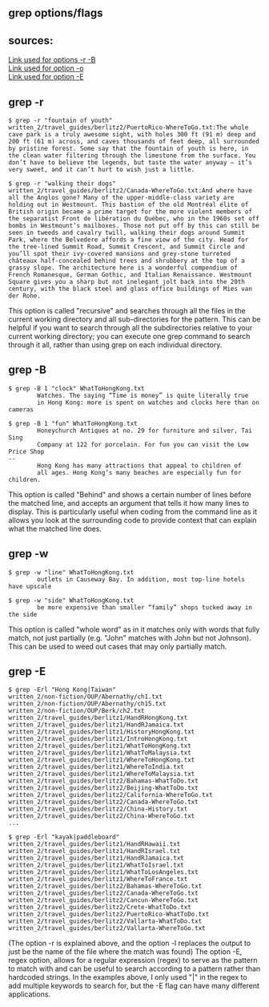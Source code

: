 ## grep options/flags   
## sources:  
[Link used for options -r -B](https://www.youtube.com/watch?v=VGgTmxXp7xQ)
<br>
[Link used for option -o](https://serverfault.com/questions/51014/dont-need-the-whole-line-just-the-match-from-regular-expression)
<br>
[Link used for option -E](https://www.cyberciti.biz/faq/grep-regular-expressions/)  
## grep -r  
```
$ grep -r "fountain of youth"
written_2/travel_guides/berlitz2/PuertoRico-WhereToGo.txt:The whole cave park is a truly awesome sight, with holes 300 ft (91 m) deep and 200 ft (61 m) across, and caves thousands of feet deep, all surrounded by pristine forest. Some say that the fountain of youth is here, in the clean water filtering through the limestone from the surface. You don’t have to believe the legends, but taste the water anyway — it’s very sweet, and it can’t hurt to wish just a little.
```
```
$ grep -r "walking their dogs"
written_2/travel_guides/berlitz2/Canada-WhereToGo.txt:And where have all the Anglos gone? Many of the upper-middle-class variety are holding out in Westmount. This bastion of the old Montréal élite of British origin became a prime target for the more violent members of the separatist Front de libération du Québec, who in the 1960s set off bombs in Westmount’s mailboxes. Those not put off by this can still be seen in tweeds and cavalry twill, walking their dogs around Summit Park, where the Belvedere affords a fine view of the city. Head for the tree-lined Summit Road, Summit Crescent, and Summit Circle and you’ll spot their ivy-covered mansions and grey-stone turreted châteaux half-concealed behind trees and shrubbery at the top of a grassy slope. The architecture here is a wonderful compendium of French Romanesque, German Gothic, and Italian Renaissance. Westmount Square gives you a sharp but not inelegant jolt back into the 20th century, with the black steel and glass office buildings of Mies van der Rohe.
```
This option is called "recursive" and searches through all the files in the current working directory and all sub-directories for the pattern. This can be helpful if you want to search through all the subdirectories relative to your current working directory; you can execute one grep command to search through it all, rather than using grep on each individual directory.

## grep -B  
```
$ grep -B 1 "clock" WhatToHongKong.txt
        Watches. The saying “Time is money” is quite literally true
        in Hong Kong: more is spent on watches and clocks here than on cameras
```  
```
$ grep -B 1 "fun" WhatToHongKong.txt
        Honeychurch Antiques at no. 29 for furniture and silver, Tai Sing
        Company at 122 for porcelain. For fun you can visit the Low Price Shop
--
        Hong Kong has many attractions that appeal to children of
        all ages. Hong Kong’s many beaches are especially fun for children.
```
This option is called "Behind" and shows a certain number of lines before the matched line, and accepts an argument that tells it how many lines to display. This is particularly useful when coding from the command line as it allows you look at the surrounding code to provide context that can explain what the matched line does.
  
## grep -w  
```
$ grep -w "line" WhatToHongKong.txt
        outlets in Causeway Bay. In addition, most top-line hotels have upscale
```
```
$ grep -w "side" WhatToHongKong.txt 
        be more expensive than smaller “family” shops tucked away in the side
```  
This option is called "whole word" as in it matches only with words that fully match, not just partially (e.g. "John" matches with John but not Johnson). This can be used to weed out cases that may only partially match. 
  
## grep -E  
```
$ grep -Erl "Hong Kong|Taiwan"
written_2/non-fiction/OUP/Abernathy/ch1.txt
written_2/non-fiction/OUP/Abernathy/ch15.txt
written_2/non-fiction/OUP/Berk/ch2.txt
written_2/travel_guides/berlitz1/HandRHongKong.txt
written_2/travel_guides/berlitz1/HandRJamaica.txt
written_2/travel_guides/berlitz1/HistoryHongKong.txt
written_2/travel_guides/berlitz1/IntroHongKong.txt
written_2/travel_guides/berlitz1/WhatToHongKong.txt
written_2/travel_guides/berlitz1/WhatToMalaysia.txt
written_2/travel_guides/berlitz1/WhereToHongKong.txt
written_2/travel_guides/berlitz1/WhereToIndia.txt
written_2/travel_guides/berlitz1/WhereToMalaysia.txt        
written_2/travel_guides/berlitz2/Bahamas-WhatToDo.txt
written_2/travel_guides/berlitz2/Beijing-WhatToDo.txt       
written_2/travel_guides/berlitz2/California-WhereToGo.txt   
written_2/travel_guides/berlitz2/Canada-WhereToGo.txt
written_2/travel_guides/berlitz2/China-History.txt
written_2/travel_guides/berlitz2/China-WhereToGo.txt
...
``` 
```
$ grep -Erl "kayak|paddleboard"
written_2/travel_guides/berlitz1/HandRHawaii.txt
written_2/travel_guides/berlitz1/HandRIsrael.txt
written_2/travel_guides/berlitz1/HandRJamaica.txt
written_2/travel_guides/berlitz1/WhatToIsrael.txt
written_2/travel_guides/berlitz1/WhatToLosAngeles.txt       
written_2/travel_guides/berlitz1/WhereToFrance.txt
written_2/travel_guides/berlitz2/Bahamas-WhereToGo.txt
written_2/travel_guides/berlitz2/Canada-WhereToGo.txt
written_2/travel_guides/berlitz2/Cancun-WhereToGo.txt       
written_2/travel_guides/berlitz2/Crete-WhatToDo.txt
written_2/travel_guides/berlitz2/PuertoRico-WhatToDo.txt
written_2/travel_guides/berlitz2/Vallarta-WhatToDo.txt      
written_2/travel_guides/berlitz2/Vallarta-WhereToGo.txt
```
(The option -r is explained above, and the option -l replaces the output to just be the name of the file where the match was found) The option -E, regex option, allows for a regular expression (regex) to serve as the pattern to match with and can be useful to search according to a pattern rather than hardcoded strings. In the examples above, I only used "|" in the regex to add multiple keywords to search for, but the -E flag can have many different applications.
